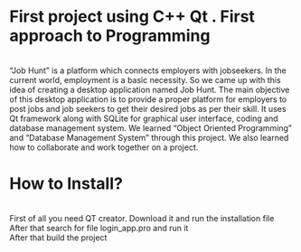 <H1> First project using C++ Qt . First approach to Programming </H1> <br>
“Job Hunt” is a platform which connects employers with jobseekers. In the current world, employment is a basic necessity. So we came up with this idea of creating a desktop application named Job Hunt. The main objective of this desktop application is to provide a proper platform for employers to post jobs and job seekers to get their desired jobs as per their skill. It uses Qt framework along with SQLite for graphical user interface, coding and database management system. We learned “Object Oriented Programming” and “Database Management System” through this project. We also learned how to collaborate  and work together on a project.

<H1> How to Install? </h1> <br>
First of all you need QT creator. Download it and run the installation file
<br>
After that search for file login_app.pro and run it 
<br>
After that build the project
